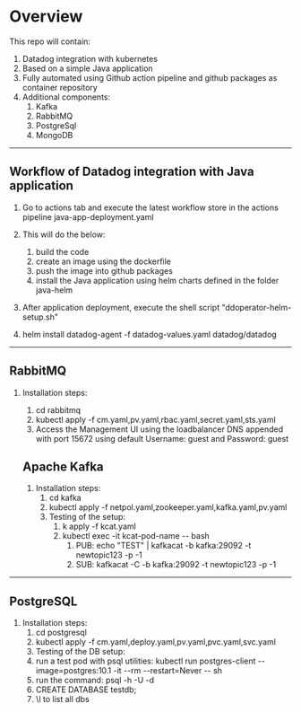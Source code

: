 # Overview
This repo will contain:
1. Datadog integration with kubernetes 
2. Based on a simple Java application
3. Fully automated using Github action pipeline and github packages as container repository
4. Additional components:
   1. Kafka
   2. RabbitMQ
   3. PostgreSql
   4. MongoDB
___________________________________________________________________
## Workflow of Datadog integration with Java application
1. Go to actions tab and execute the latest workflow store in the actions pipeline java-app-deployment.yaml
2. This will do the below:
    1. build the code
    2. create an image using the dockerfile 
    3. push the image into github packages 
    4. install the Java application using helm charts defined in the folder java-helm
3. After application deployment, execute the shell script "ddoperator-helm-setup.sh"

5. helm install datadog-agent -f datadog-values.yaml datadog/datadog
_______________________________________________________________
## RabbitMQ
1. Installation steps:
    1. cd rabbitmq
    2. kubectl apply -f cm.yaml,pv.yaml,rbac.yaml,secret.yaml,sts.yaml
    3. Access the Management UI using the loadbalancer DNS appended with port 15672 using default Username: guest and Password: guest

    ## Apache Kafka
    1. Installation steps:
        1. cd kafka
        2. kubectl apply -f netpol.yaml,zookeeper.yaml,kafka.yaml,pv.yaml
        3. Testing of the setup:
            1. k apply -f kcat.yaml
            2.  kubectl exec -it kcat-pod-name -- bash
                1. PUB:
                echo "TEST" | kafkacat -b kafka:29092 -t newtopic123 -p -1
                2. SUB:
                kafkacat -C -b kafka:29092 -t newtopic123 -p -1
________________________________________________________
## PostgreSQL
1. Installation steps:
    1. cd postgresql
    2. kubectl apply -f cm.yaml,deploy.yaml,pv.yaml,pvc.yaml,svc.yaml
    3. Testing of the DB setup:
     1. run a test pod with psql utilities: kubectl run postgres-client --image=postgres:10.1 -it --rm --restart=Never -- sh
     2. run the command: psql -h <postgres-service-name> -U <username> -d <database>
     3. CREATE DATABASE testdb;
     4. \l to list all dbs

 
